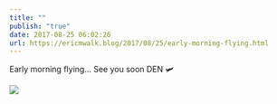 ```yaml
---
title: ""
publish: "true"
date: 2017-08-25 06:02:26
url: https://ericmwalk.blog/2017/08/25/early-morning-flying.html
---
```


Early morning flying... See you soon DEN 🛩️

![](https://ericmwalk.blog/uploads/2022/8d71be45a9.jpg)